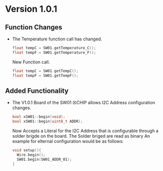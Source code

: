 # Version 1.0.1

## Function Changes
-  The Temperature function call has changed.

    ```c++
    float tempC = SW01.getTemperature_C();
    float tempF = SW01.getTemperature_F();
    ```
    New Function call.
    ```c++
    float tempC = SW01.getTempC();
    float tempF = SW01.getTempF();
    ```

## Added Functionality
- The V1.0.1 Board of the SW01 ☒CHIP allows I2C Address configuration changes.

  ```c++ 
  bool xSW01::begin(void);
  bool xSW01::begin(uint8_t ADDR);
  ```
  
  Now Accepts a Literal for the I2C Address that is configurable through a solder brigde on the board.
  The Solder briged are read as binary 
  An example for elternal configuration would be as follows:
  
  ```c++ 
  void setup(){
    Wire.begin();
    SW01.begin(SW01_ADDR_01);
  }
  ```


